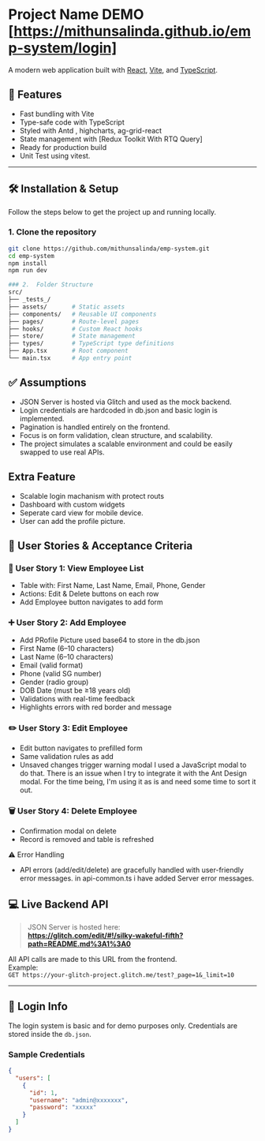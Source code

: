# Project Name DEMO [https://mithunsalinda.github.io/emp-system/login]

A modern web application built with [React](https://reactjs.org/), [Vite](https://vitejs.dev/), and [TypeScript](https://www.typescriptlang.org/).

## 🚀 Features

- Fast bundling with Vite
- Type-safe code with TypeScript
- Styled with Antd , highcharts, ag-grid-react
- State management with [Redux Toolkit With RTQ Query]
- Ready for production build
- Unit Test using vitest.

---

## 🛠️ Installation & Setup

Follow the steps below to get the project up and running locally.

### 1. Clone the repository

```bash
git clone https://github.com/mithunsalinda/emp-system.git
cd emp-system
npm install
npm run dev

### 2.  Folder Structure
src/
├── _tests_/  
├── assets/       # Static assets
├── components/   # Reusable UI components
├── pages/        # Route-level pages
├── hooks/        # Custom React hooks
├── store/        # State management
├── types/        # TypeScript type definitions
├── App.tsx       # Root component
└── main.tsx      # App entry point
```
## ✅ Assumptions

- JSON Server is hosted via Glitch and used as the mock backend.
- Login credentials are hardcoded in db.json and basic login is implemented.
- Pagination is handled entirely on the frontend.
- Focus is on form validation, clean structure, and scalability.
- The project simulates a scalable environment and could be easily swapped to use real APIs.

## Extra Feature
- Scalable login machanism with protect routs
- Dashboard with custom widgets
- Seperate card view for mobile device.
- User can add the profile picture.

## 🧾 User Stories & Acceptance Criteria
  ### 📝 User Story 1: View Employee List
- Table with: First Name, Last Name, Email, Phone, Gender
- Actions: Edit & Delete buttons on each row
- Add Employee button navigates to add form

### ➕ User Story 2: Add Employee
- Add PRofile Picture used base64 to store in the db.json
- First Name (6–10 characters)
- Last Name (6–10 characters)
- Email (valid format)
- Phone (valid SG number)
- Gender (radio group)
- DOB Date (must be ≥18 years old)
- Validations with real-time feedback
- Highlights errors with red border and message

### ✏️ User Story 3: Edit Employee
- Edit button navigates to prefilled form
- Same validation rules as add
- Unsaved changes trigger warning modal I used a JavaScript modal to do that. There is an issue when I try to integrate it with the Ant Design modal. For the time being, I'm using it as is and need some time to sort it out.

### 🗑️ User Story 4: Delete Employee
- Confirmation modal on delete
- Record is removed and table is refreshed

⚠️ Error Handling
- API errors (add/edit/delete) are gracefully handled with user-friendly error messages. in api-common.ts i have added Server error messages.


## 💻 Live Backend API

> JSON Server is hosted here:  
**https://glitch.com/edit/#!/silky-wakeful-fifth?path=README.md%3A1%3A0**

All API calls are made to this URL from the frontend.  
Example:  
`GET https://your-glitch-project.glitch.me/test?_page=1&_limit=10`

---

## 🔐 Login Info

The login system is basic and for demo purposes only. Credentials are stored inside the `db.json`.

### Sample Credentials

```json
{
  "users": [
    {
      "id": 1,
      "username": "admin@xxxxxxx",
      "password": "xxxxx"
    }
  ]
}